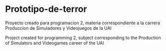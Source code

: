 # Prototipo-de-terror

Proyecto creado para programacion 2, materia correspondiente a la carrera Produccion de Simuladores y Videojuegos de la UAI

Project created for programming 2, subject corresponding to the Production of Simulators and Videogames career of the UAI
